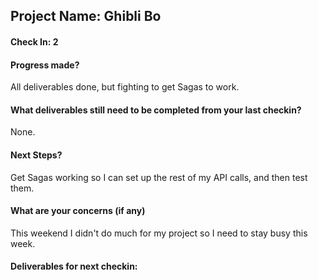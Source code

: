 ## Project Name: Ghibli Bo

#### Check In: 2

#### Progress made?  
All deliverables done, but fighting to get Sagas to work.

#### What deliverables still need to be completed from your last checkin?  
None.

#### Next Steps?  
Get Sagas working so I can set up the rest of my API calls, and then test them.

#### What are your concerns (if any) 
This weekend I didn't do much for my project so I need to stay busy this week.

#### Deliverables for next checkin:
